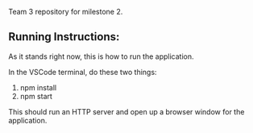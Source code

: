 Team 3 repository for milestone 2. 

## Running Instructions: 

As it stands right now, this is how to run the application. 

In the VSCode terminal, do these two things: 

1) npm install
2) npm start
  
This should run an HTTP server and open up a browser window for the application.
